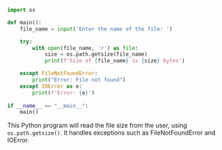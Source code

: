 ```python
import os

def main():
    file_name = input('Enter the name of the file: ')

    try:
        with open(file_name, 'r') as file:
            size = os.path.getsize(file_name)
            print(f'Size of {file_name} is {size} bytes')

    except FileNotFoundError:
        print("Error: File not found")
    except IOError as e:
        print(f'Error: {e}')
    
if __name__ == "__main__":
    main()
```
This Python program will read the file size from the user, using `os.path.getsize()`. It handles exceptions such as FileNotFoundError and IOError.
